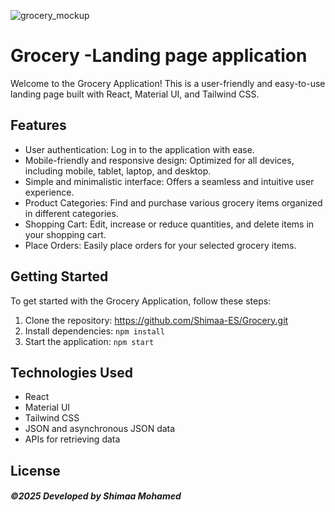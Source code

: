 ![grocery_mockup](https://github.com/Shimaa-E/Grocery/assets/121039395/f8ff25cb-4710-49f3-9ce8-712ec325200e)

# Grocery -Landing page application

Welcome to the Grocery Application! This is a user-friendly and easy-to-use landing page built with React, Material UI, and Tailwind CSS.

## Features

- User authentication: Log in to the application with ease.
- Mobile-friendly and responsive design: Optimized for all devices, including mobile, tablet, laptop, and desktop.
- Simple and minimalistic interface: Offers a seamless and intuitive user experience.
- Product Categories: Find and purchase various grocery items organized in different categories.
- Shopping Cart: Edit, increase or reduce quantities, and delete items in your shopping cart.
- Place Orders: Easily place orders for your selected grocery items.

## Getting Started

To get started with the Grocery Application, follow these steps:

1. Clone the repository: https://github.com/Shimaa-ES/Grocery.git
2. Install dependencies: `npm install`
3. Start the application: `npm start`

## Technologies Used

- React
- Material UI
- Tailwind CSS
- JSON and asynchronous JSON data
- APIs for retrieving data

## License

##### ©2025 Developed by Shimaa Mohamed

